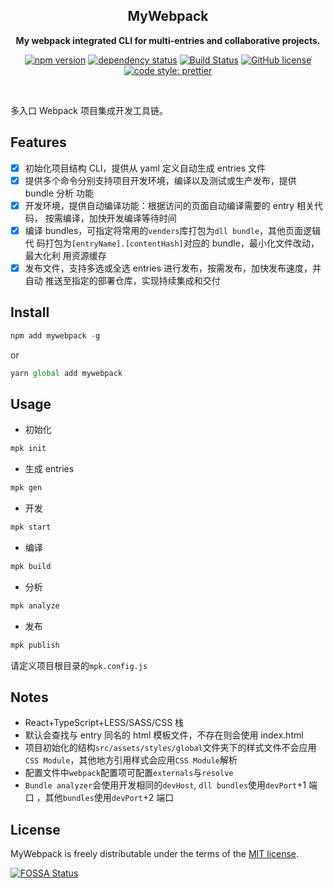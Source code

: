 <div align="center">

## MyWebpack

**My webpack integrated CLI for multi-entries and collaborative projects.**

[![npm version](https://img.shields.io/npm/v/mywebpack.svg?maxAge=3600&style=flat)](https://www.npmjs.com/package/mywebpack)
[![dependency status](https://img.shields.io/david/thundernet8/mywebpack.svg?maxAge=3600&style=flat)](https://david-dm.org/thundernet8/mywebpack)
[![Build Status](https://travis-ci.org/thundernet8/MyWebpack.svg?branch=master)](https://travis-ci.org/thundernet8/MyWebpack)
[![GitHub license](https://img.shields.io/github/license/thundernet8/MyWebpack.svg)](https://github.com/thundernet8/MyWebpack/blob/master/LICENSE)
[![code style: prettier](https://img.shields.io/badge/code_style-prettier-ff69b4.svg?style=flat-square)](https://github.com/prettier/prettier)

</div>

<br>

多入口 Webpack 项目集成开发工具链。

## Features

* [x] 初始化项目结构 CLI，提供从 yaml 定义自动生成 entries 文件
* [x] 提供多个命令分别支持项目开发环境，编译以及测试或生产发布，提供 bundle 分析
      功能
* [x] 开发环境，提供自动编译功能：根据访问的页面自动编译需要的 entry 相关代码，
      按需编译，加快开发编译等待时间
* [x] 编译 bundles，可指定将常用的`venders`库打包为`dll bundle`，其他页面逻辑代
      码打包为`[entryName].[contentHash]`对应的 bundle，最小化文件改动，最大化利
      用资源缓存
* [x] 发布文件，支持多选或全选 entries 进行发布，按需发布，加快发布速度，并自动
      推送至指定的部署仓库，实现持续集成和交付

## Install

```typescript
npm add mywebpack -g
```

or

```typescript
yarn global add mywebpack
```

## Usage

* 初始化

```typescript
mpk init
```

* 生成 entries

```typescript
mpk gen
```

* 开发

```typescript
mpk start
```

* 编译

```typescript
mpk build
```

* 分析

```typescript
mpk analyze
```

* 发布

```typescript
mpk publish
```

请定义项目根目录的`mpk.config.js`

## Notes

* React+TypeScript+LESS/SASS/CSS 栈
* 默认会查找与 entry 同名的 html 模板文件，不存在则会使用 index.html
* 项目初始化的结构`src/assets/styles/global`文件夹下的样式文件不会应用`CSS
  Module`，其他地方引用样式会应用`CSS Module`解析
* 配置文件中`webpack`配置项可配置`externals`与`resolve`
* `Bundle analyzer`会使用开发相同的`devHost`, `dll bundles`使用`devPort`+1 端口
  ，其他`bundles`使用`devPort`+2 端口

## License

MyWebpack is freely distributable under the terms of the
[MIT license](https://github.com/thundernet8/MyWebpack/blob/master/LICENSE).

[![FOSSA Status](https://app.fossa.io/api/projects/git%2Bgithub.com%2Fthundernet8%2FMyWebpack.svg?type=large)](https://app.fossa.io/projects/git%2Bgithub.com%2Fthundernet8%2FMyWebpack?ref=badge_large)

